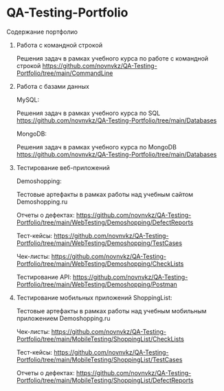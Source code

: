 # QA-Testing-Portfolio

Содержание портфолио

1. Работа с командной строкой

   Решения задач в рамках учебного курса по работе с командной строкой
   https://github.com/novnvkz/QA-Testing-Portfolio/tree/main/CommandLine

2. Работа с базами данных

   MySQL:

   Решения задач в рамках учебного курса по SQL
   https://github.com/novnvkz/QA-Testing-Portfolio/tree/main/Databases

   MongoDB:
   
   Решения задач в рамках учебного курса по MongoDB
   https://github.com/novnvkz/QA-Testing-Portfolio/tree/main/Databases

3. Тестирование веб-приложений

   Demoshopping:

   Тестовые артефакты в рамках работы над учебным сайтом Demoshopping.ru

   Отчеты о дефектах:
   https://github.com/novnvkz/QA-Testing-Portfolio/tree/main/WebTesting/Demoshopping/DefectReports

   Тест-кейсы:
   https://github.com/novnvkz/QA-Testing-Portfolio/tree/main/WebTesting/Demoshopping/TestCases

   Чек-листы:
   https://github.com/novnvkz/QA-Testing-Portfolio/tree/main/WebTesting/Demoshopping/CheckLists

   Тестирование API:
   https://github.com/novnvkz/QA-Testing-Portfolio/tree/main/WebTesting/Demoshopping/Postman

4. Тестирование мобильных приложений
   ShoppingList:

   Тестовые артефакты в рамках работы над учебным мобильным приложением Demoshopping.ru

   Чек-листы:
   https://github.com/novnvkz/QA-Testing-Portfolio/tree/main/MobileTesting/ShoppingList/CheckLists

   Тест-кейсы:
   https://github.com/novnvkz/QA-Testing-Portfolio/tree/main/MobileTesting/ShoppingList/TestCases

   Отчеты о дефектах:
   https://github.com/novnvkz/QA-Testing-Portfolio/tree/main/MobileTesting/ShoppingList/DefectReports